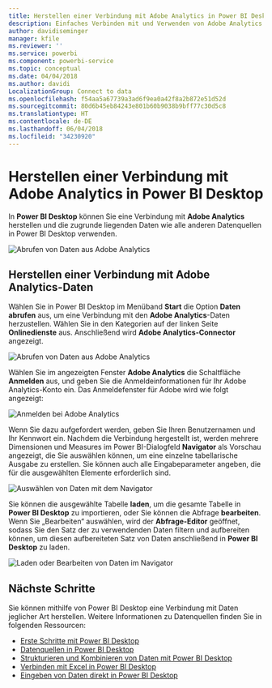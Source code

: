 ```yaml
---
title: Herstellen einer Verbindung mit Adobe Analytics in Power BI Desktop
description: Einfaches Verbinden mit und Verwenden von Adobe Analytics in Power BI Desktop
author: davidiseminger
manager: kfile
ms.reviewer: ''
ms.service: powerbi
ms.component: powerbi-service
ms.topic: conceptual
ms.date: 04/04/2018
ms.author: davidi
LocalizationGroup: Connect to data
ms.openlocfilehash: f54aa5a67739a3ad6f9ea0a42f8a2b872e51d52d
ms.sourcegitcommit: 80d6b45eb84243e801b60b9038b9bff77c30d5c8
ms.translationtype: HT
ms.contentlocale: de-DE
ms.lasthandoff: 06/04/2018
ms.locfileid: "34230920"
---
```

# <a name="connect-to-adobe-analytics-in-power-bi-desktop"></a>Herstellen einer Verbindung mit Adobe Analytics in Power BI Desktop 
In **Power BI Desktop** können Sie eine Verbindung mit **Adobe Analytics** herstellen und die zugrunde liegenden Daten wie alle anderen Datenquellen in Power BI Desktop verwenden. 

![Abrufen von Daten aus Adobe Analytics](media/desktop-connect-adobe-analytics/connect-adobe-analytics_01.png)

## <a name="connect-to-adobe-analytics-data"></a>Herstellen einer Verbindung mit Adobe Analytics-Daten
Wählen Sie in Power BI Desktop im Menüband **Start** die Option **Daten abrufen** aus, um eine Verbindung mit den **Adobe Analytics**-Daten herzustellen. Wählen Sie in den Kategorien auf der linken Seite **Onlinedienste** aus. Anschließend wird **Adobe Analytics-Connector** angezeigt.

![Abrufen von Daten aus Adobe Analytics](media/desktop-connect-adobe-analytics/connect-adobe-analytics_01.png)

Wählen Sie im angezeigten Fenster **Adobe Analytics** die Schaltfläche **Anmelden** aus, und geben Sie die Anmeldeinformationen für Ihr Adobe Analytics-Konto ein. Das Anmeldefenster für Adobe wird wie folgt angezeigt:

![Anmelden bei Adobe Analytics](media/desktop-connect-adobe-analytics/connect-adobe-analytics_03.png)

Wenn Sie dazu aufgefordert werden, geben Sie Ihren Benutzernamen und Ihr Kennwort ein. Nachdem die Verbindung hergestellt ist, werden mehrere Dimensionen und Measures im Power BI-Dialogfeld **Navigator** als Vorschau angezeigt, die Sie auswählen können, um eine einzelne tabellarische Ausgabe zu erstellen. Sie können auch alle Eingabeparameter angeben, die für die ausgewählten Elemente erforderlich sind. 

![Auswählen von Daten mit dem Navigator](media/desktop-connect-adobe-analytics/connect-adobe-analytics_04.png)

Sie können die ausgewählte Tabelle **laden**, um die gesamte Tabelle in **Power BI Desktop** zu importieren, oder Sie können die Abfrage **bearbeiten**. Wenn Sie „Bearbeiten“ auswählen, wird der **Abfrage-Editor** geöffnet, sodass Sie den Satz der zu verwendenden Daten filtern und aufbereiten können, um diesen aufbereiteten Satz von Daten anschließend in **Power BI Desktop** zu laden.

![Laden oder Bearbeiten von Daten im Navigator](media/desktop-connect-adobe-analytics/connect-adobe-analytics_05.png)


## <a name="next-steps"></a>Nächste Schritte
Sie können mithilfe von Power BI Desktop eine Verbindung mit Daten jeglicher Art herstellen. Weitere Informationen zu Datenquellen finden Sie in folgenden Ressourcen:

* [Erste Schritte mit Power BI Desktop](desktop-getting-started.md)
* [Datenquellen in Power BI Desktop](desktop-data-sources.md)
* [Strukturieren und Kombinieren von Daten mit Power BI Desktop](desktop-shape-and-combine-data.md)
* [Verbinden mit Excel in Power BI Desktop](desktop-connect-excel.md)   
* [Eingeben von Daten direkt in Power BI Desktop](desktop-enter-data-directly-into-desktop.md)   


